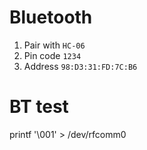 # Bluetooth

1. Pair with ```HC-06```
2. Pin code ```1234```
3. Address ```98:D3:31:FD:7C:B6```

# BT test
printf '\001' > /dev/rfcomm0